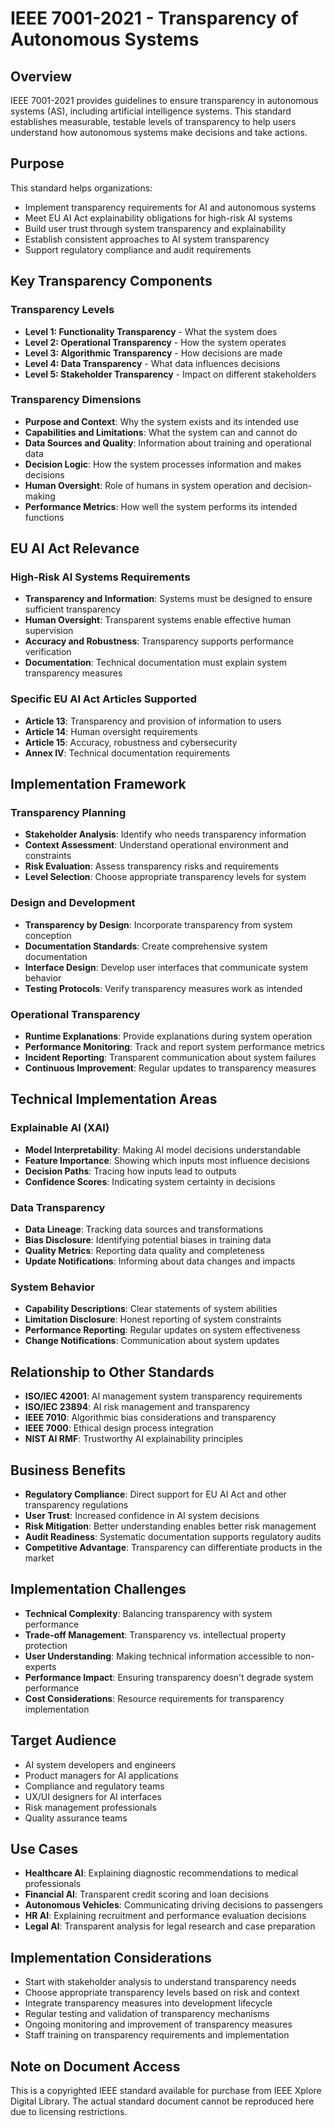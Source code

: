 # IEEE 7001-2021 - Transparency of Autonomous Systems

## Overview
IEEE 7001-2021 provides guidelines to ensure transparency in autonomous systems (AS), including artificial intelligence systems. This standard establishes measurable, testable levels of transparency to help users understand how autonomous systems make decisions and take actions.

## Purpose
This standard helps organizations:
- Implement transparency requirements for AI and autonomous systems
- Meet EU AI Act explainability obligations for high-risk AI systems
- Build user trust through system transparency and explainability
- Establish consistent approaches to AI system transparency
- Support regulatory compliance and audit requirements

## Key Transparency Components

### Transparency Levels
- **Level 1: Functionality Transparency** - What the system does
- **Level 2: Operational Transparency** - How the system operates
- **Level 3: Algorithmic Transparency** - How decisions are made
- **Level 4: Data Transparency** - What data influences decisions
- **Level 5: Stakeholder Transparency** - Impact on different stakeholders

### Transparency Dimensions
- **Purpose and Context**: Why the system exists and its intended use
- **Capabilities and Limitations**: What the system can and cannot do
- **Data Sources and Quality**: Information about training and operational data
- **Decision Logic**: How the system processes information and makes decisions
- **Human Oversight**: Role of humans in system operation and decision-making
- **Performance Metrics**: How well the system performs its intended functions

## EU AI Act Relevance
### High-Risk AI Systems Requirements
- **Transparency and Information**: Systems must be designed to ensure sufficient transparency
- **Human Oversight**: Transparent systems enable effective human supervision
- **Accuracy and Robustness**: Transparency supports performance verification
- **Documentation**: Technical documentation must explain system transparency measures

### Specific EU AI Act Articles Supported
- **Article 13**: Transparency and provision of information to users
- **Article 14**: Human oversight requirements
- **Article 15**: Accuracy, robustness and cybersecurity
- **Annex IV**: Technical documentation requirements

## Implementation Framework

### Transparency Planning
- **Stakeholder Analysis**: Identify who needs transparency information
- **Context Assessment**: Understand operational environment and constraints
- **Risk Evaluation**: Assess transparency risks and requirements
- **Level Selection**: Choose appropriate transparency levels for system

### Design and Development
- **Transparency by Design**: Incorporate transparency from system conception
- **Documentation Standards**: Create comprehensive system documentation
- **Interface Design**: Develop user interfaces that communicate system behavior
- **Testing Protocols**: Verify transparency measures work as intended

### Operational Transparency
- **Runtime Explanations**: Provide explanations during system operation
- **Performance Monitoring**: Track and report system performance metrics
- **Incident Reporting**: Transparent communication about system failures
- **Continuous Improvement**: Regular updates to transparency measures

## Technical Implementation Areas

### Explainable AI (XAI)
- **Model Interpretability**: Making AI model decisions understandable
- **Feature Importance**: Showing which inputs most influence decisions
- **Decision Paths**: Tracing how inputs lead to outputs
- **Confidence Scores**: Indicating system certainty in decisions

### Data Transparency
- **Data Lineage**: Tracking data sources and transformations
- **Bias Disclosure**: Identifying potential biases in training data
- **Quality Metrics**: Reporting data quality and completeness
- **Update Notifications**: Informing about data changes and impacts

### System Behavior
- **Capability Descriptions**: Clear statements of system abilities
- **Limitation Disclosure**: Honest reporting of system constraints
- **Performance Reporting**: Regular updates on system effectiveness
- **Change Notifications**: Communication about system updates

## Relationship to Other Standards
- **ISO/IEC 42001**: AI management system transparency requirements
- **ISO/IEC 23894**: AI risk management and transparency
- **IEEE 7010**: Algorithmic bias considerations and transparency
- **IEEE 7000**: Ethical design process integration
- **NIST AI RMF**: Trustworthy AI explainability principles

## Business Benefits
- **Regulatory Compliance**: Direct support for EU AI Act and other transparency regulations
- **User Trust**: Increased confidence in AI system decisions
- **Risk Mitigation**: Better understanding enables better risk management
- **Audit Readiness**: Systematic documentation supports regulatory audits
- **Competitive Advantage**: Transparency can differentiate products in the market

## Implementation Challenges
- **Technical Complexity**: Balancing transparency with system performance
- **Trade-off Management**: Transparency vs. intellectual property protection
- **User Understanding**: Making technical information accessible to non-experts
- **Performance Impact**: Ensuring transparency doesn't degrade system performance
- **Cost Considerations**: Resource requirements for transparency implementation

## Target Audience
- AI system developers and engineers
- Product managers for AI applications
- Compliance and regulatory teams
- UX/UI designers for AI interfaces
- Risk management professionals
- Quality assurance teams

## Use Cases
- **Healthcare AI**: Explaining diagnostic recommendations to medical professionals
- **Financial AI**: Transparent credit scoring and loan decisions
- **Autonomous Vehicles**: Communicating driving decisions to passengers
- **HR AI**: Explaining recruitment and performance evaluation decisions
- **Legal AI**: Transparent analysis for legal research and case preparation

## Implementation Considerations
- Start with stakeholder analysis to understand transparency needs
- Choose appropriate transparency levels based on risk and context
- Integrate transparency measures into development lifecycle
- Regular testing and validation of transparency mechanisms
- Ongoing monitoring and improvement of transparency measures
- Staff training on transparency requirements and implementation

## Note on Document Access
This is a copyrighted IEEE standard available for purchase from IEEE Xplore Digital Library. The actual standard document cannot be reproduced here due to licensing restrictions.
